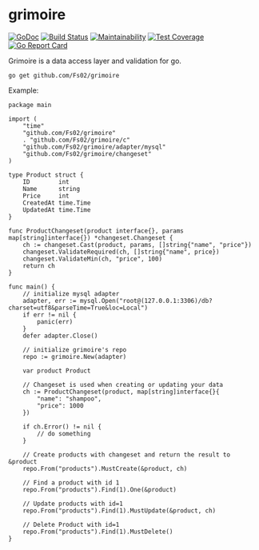 # grimoire
[![GoDoc](https://godoc.org/github.com/Fs02/grimoire?status.svg)](https://godoc.org/github.com/Fs02/grimoire) [![Build Status](https://travis-ci.org/Fs02/grimoire.svg?branch=master)](https://travis-ci.org/Fs02/grimoire) [![Maintainability](https://api.codeclimate.com/v1/badges/d487e2be0ed7b0b1fed1/maintainability)](https://codeclimate.com/github/Fs02/grimoire/maintainability) [![Test Coverage](https://api.codeclimate.com/v1/badges/d487e2be0ed7b0b1fed1/test_coverage)](https://codeclimate.com/github/Fs02/grimoire/test_coverage) [![Go Report Card](https://goreportcard.com/badge/github.com/Fs02/grimoire)](https://goreportcard.com/report/github.com/Fs02/grimoire)

Grimoire is a data access layer and validation for go.

```
go get github.com/Fs02/grimoire
```

Example:

```golang
package main

import (
    "time"
   	"github.com/Fs02/grimoire"
   	. "github.com/Fs02/grimoire/c"
   	"github.com/Fs02/grimoire/adapter/mysql"
   	"github.com/Fs02/grimoire/changeset"
)

type Product struct {
   	ID        int
   	Name      string
   	Price     int
   	CreatedAt time.Time
   	UpdatedAt time.Time
}

func ProductChangeset(product interface{}, params map[string]interface{}) *changeset.Changeset {
   	ch := changeset.Cast(product, params, []string{"name", "price"})
   	changeset.ValidateRequired(ch, []string{"name", price})
   	changeset.ValidateMin(ch, "price", 100)
   	return ch
}

func main() {
   	// initialize mysql adapter
   	adapter, err := mysql.Open("root@(127.0.0.1:3306)/db?charset=utf8&parseTime=True&loc=Local")
   	if err != nil {
   		panic(err)
   	}
   	defer adapter.Close()

   	// initialize grimoire's repo
   	repo := grimoire.New(adapter)

   	var product Product

   	// Changeset is used when creating or updating your data
   	ch := ProductChangeset(product, map[string]interface{}{
   		"name": "shampoo",
   		"price": 1000
   	})

   	if ch.Error() != nil {
   		// do something
   	}

   	// Create products with changeset and return the result to &product
   	repo.From("products").MustCreate(&product, ch)

   	// Find a product with id 1
   	repo.From("products").Find(1).One(&product)

   	// Update products with id=1
   	repo.From("products").Find(1).MustUpdate(&product, ch)

   	// Delete Product with id=1
   	repo.From("products").Find(1).MustDelete()
}
```
